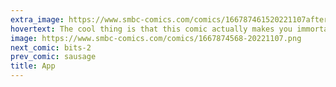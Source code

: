 ```yaml
---
extra_image: https://www.smbc-comics.com/comics/166787461520221107after.png
hovertext: The cool thing is that this comic actually makes you immortal.
image: https://www.smbc-comics.com/comics/1667874568-20221107.png
next_comic: bits-2
prev_comic: sausage
title: App
---
```


